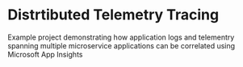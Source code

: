 # Distrtibuted Telemetry Tracing

Example project demonstrating how application logs and telementry spanning multiple microservice applications can be correlated using Microsoft App Insights
